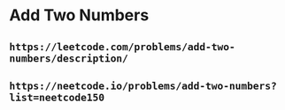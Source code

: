 # Add Two Numbers

## `https://leetcode.com/problems/add-two-numbers/description/`

## `https://neetcode.io/problems/add-two-numbers?list=neetcode150`
